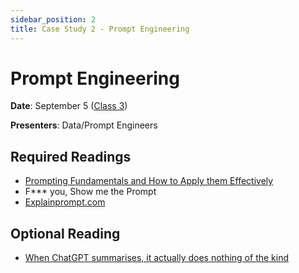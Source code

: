 ```yaml
---
sidebar_position: 2
title: Case Study 2 - Prompt Engineering
---
```


# Prompt Engineering

**Date**: September 5 ([Class 3](../classes/week3.md))

**Presenters**: Data/Prompt Engineers

## Required Readings

- [Prompting Fundamentals and How to Apply them Effectively](https://eugeneyan.com/writing/prompting/)
- F*** you, Show me the Prompt
- [Explainprompt.com](https://www.explainprompt.com/)

## Optional Reading

- [When ChatGPT summarises, it actually does nothing of the kind](https://ea.rna.nl/2024/05/27/when-chatgpt-summarises-it-actually-does-nothing-of-the-kind/)
